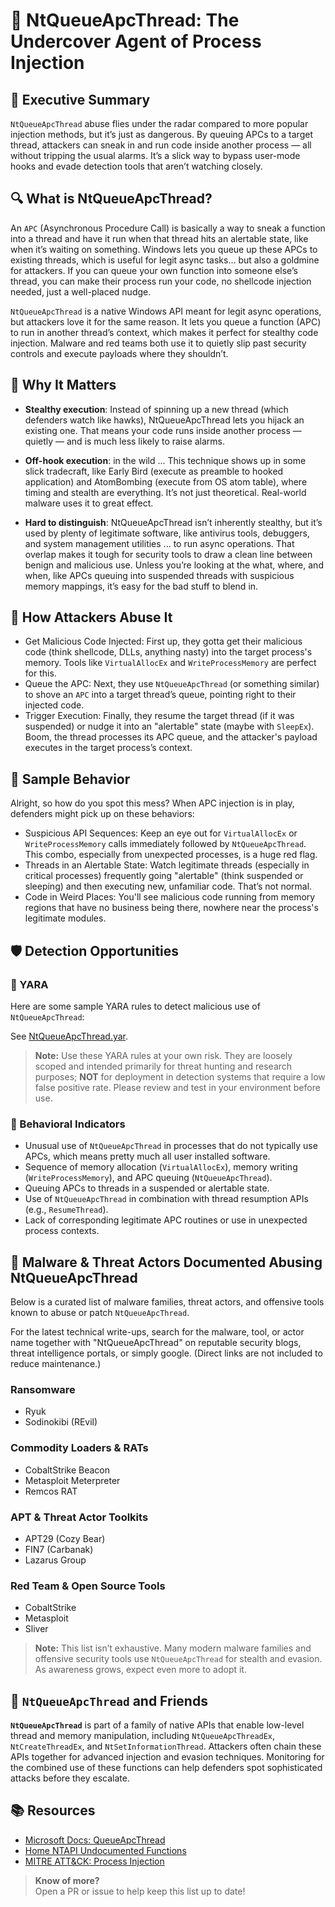 # 🧪 NtQueueApcThread: The Undercover Agent of Process Injection

## 🚀 Executive Summary

`NtQueueApcThread` abuse flies under the radar compared to more popular injection methods, but it’s just as dangerous. By queuing APCs to a target thread, attackers can sneak in and run code inside another process — all without tripping the usual alarms. It’s a slick way to bypass user-mode hooks and evade detection tools that aren’t watching closely.

## 🔍 What is NtQueueApcThread?

An `APC` (Asynchronous Procedure Call) is basically a way to sneak a function into a thread and have it run when that thread hits an alertable state, like when it’s waiting on something. Windows lets you queue up these APCs to existing threads, which is useful for legit async tasks… but also a goldmine for attackers. If you can queue your own function into someone else’s thread, you can make their process run your code, no shellcode injection needed, just a well-placed nudge.

`NtQueueApcThread` is a native Windows API meant for legit async operations, but attackers love it for the same reason. It lets you queue a function (APC) to run in another thread’s context, which makes it perfect for stealthy code injection. Malware and red teams both use it to quietly slip past security controls and execute payloads where they shouldn’t.

## 🚩 Why It Matters

- **Stealthy execution**: Instead of spinning up a new thread (which defenders watch like hawks), NtQueueApcThread lets you hijack an existing one. That means your code runs inside another process — quietly — and is much less likely to raise alarms.

- **Off-hook execution**: in the wild ... This technique shows up in some slick tradecraft, like Early Bird (execute as preamble to hooked application) and AtomBombing (execute from OS atom table), where timing and stealth are everything. It’s not just theoretical. Real-world malware uses it to great effect.

- **Hard to distinguish**: NtQueueApcThread isn’t inherently stealthy, but it’s used by plenty of legitimate software, like antivirus tools, debuggers, and system management utilities ... to run async operations. That overlap makes it tough for security tools to draw a clean line between benign and malicious use. Unless you’re looking at the what, where, and when, like APCs queuing into suspended threads with suspicious memory mappings, it’s easy for the bad stuff to blend in.

## 🧬 How Attackers Abuse It

- Get Malicious Code Injected: First up, they gotta get their malicious code (think shellcode, DLLs, anything nasty) into the target process's memory. Tools like `VirtualAllocEx` and `WriteProcessMemory` are perfect for this.
- Queue the APC: Next, they use `NtQueueApcThread` (or something similar) to shove an `APC` into a target thread’s queue, pointing right to their injected code.
- Trigger Execution: Finally, they resume the target thread (if it was suspended) or nudge it into an "alertable" state (maybe with `SleepEx`). Boom, the thread processes its APC queue, and the attacker's payload executes in the target process’s context.

## 🧵 Sample Behavior

Alright, so how do you spot this mess? When APC injection is in play, defenders might pick up on these behaviors:

- Suspicious API Sequences: Keep an eye out for `VirtualAllocEx` or `WriteProcessMemory` calls immediately followed by `NtQueueApcThread`. This combo, especially from unexpected processes, is a huge red flag.
- Threads in an Alertable State: Watch legitimate threads (especially in critical processes) frequently going "alertable" (think suspended or sleeping) and then executing new, unfamiliar code. That’s not normal.
- Code in Weird Places: You'll see malicious code running from memory regions that have no business being there, nowhere near the process's legitimate modules.

## 🛡️ Detection Opportunities

### 🔹 YARA

Here are some sample YARA rules to detect malicious use of `NtQueueApcThread`:

See [NtQueueApcThread.yar](./NtQ).

> **Note:** Use these YARA rules at your own risk. They are loosely scoped and intended primarily for threat hunting and research purposes; **NOT** for deployment in detection systems that require a low false positive rate. Please review and test in your environment before use.

### 🔹 Behavioral Indicators

- Unusual use of `NtQueueApcThread` in processes that do not typically use APCs, which means pretty much all user installed software.
- Sequence of memory allocation (`VirtualAllocEx`), memory writing (`WriteProcessMemory`), and APC queuing (`NtQueueApcThread`).
- Queuing APCs to threads in a suspended or alertable state.
- Use of `NtQueueApcThread` in combination with thread resumption APIs (e.g., `ResumeThread`).
- Lack of corresponding legitimate APC routines or use in unexpected process contexts.

## 🦠 Malware & Threat Actors Documented Abusing NtQueueApcThread

Below is a curated list of malware families, threat actors, and offensive tools known to abuse or patch `NtQueueApcThread`.

For the latest technical write-ups, search for the malware, tool, or actor name together with "NtQueueApcThread" on reputable security blogs, threat intelligence portals, or simply google. (Direct links are not included to reduce maintenance.)

### **Ransomware**
- Ryuk
- Sodinokibi (REvil)

### **Commodity Loaders & RATs**
- CobaltStrike Beacon
- Metasploit Meterpreter
- Remcos RAT

### **APT & Threat Actor Toolkits**
- APT29 (Cozy Bear)
- FIN7 (Carbanak)
- Lazarus Group

### **Red Team & Open Source Tools**
- CobaltStrike
- Metasploit
- Sliver

> **Note:** This list isn’t exhaustive. Many modern malware families and offensive security tools use `NtQueueApcThread` for stealth and evasion. As awareness grows, expect even more to adopt it.

## 🧵 `NtQueueApcThread` and Friends

**`NtQueueApcThread`** is part of a family of native APIs that enable low-level thread and memory manipulation, including `NtQueueApcThreadEx`, `NtCreateThreadEx`, and `NtSetInformationThread`. Attackers often chain these APIs together for advanced injection and evasion techniques. Monitoring for the combined use of these functions can help defenders spot sophisticated attacks before they escalate.

## 📚 Resources

- [Microsoft Docs: QueueApcThread](https://learn.microsoft.com/en-us/windows/win32/api/processthreadsapi/nf-processthreadsapi-queueuserapc)
- [Home	NTAPI Undocumented Functions](http://undocumented.ntinternals.net/index.html?page=UserMode%2FUndocumented%20Functions%2FAPC%2FNtQueueApcThread.html)
- [MITRE ATT&CK: Process Injection](https://attack.mitre.org/techniques/T1055/)

> **Know of more?**  
> Open a PR or issue to help keep this list up to date!